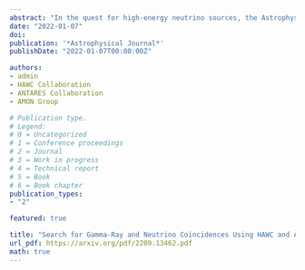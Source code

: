 ```yaml
---
abstract: "In the quest for high-energy neutrino sources, the Astrophysical Multimessenger Observatory Net- work (AMON) has implemented a new search by combining data from the High Altitude Water Cherenkov (HAWC) observatory and the Astronomy with a Neutrino Telescope and Abyss environ- mental RESearch (ANTARES) neutrino telescope. Using the same analysis strategy as in a previous detector combination of HAWC and IceCube data, we perform a search for coincidences in HAWC and ANTARES events that are below the threshold for sending public alerts in each individual detector. Data were collected between July 2015 and February 2020 with a livetime of 4.39 years. Over this time period, 3 coincident events with an estimated false-alarm rate of <1 coincidence per year were found. This number is consistent with background expectations."
date: "2022-01-07"
doi: 
publication: '*Astrophysical Journal*'
publishDate: "2022-01-07T00:00:00Z"

authors: 
- admin
- HAWC Collaboration
- ANTARES Collaboration
- AMON Group

# Publication type.
# Legend:
# 0 = Uncategorized
# 1 = Conference proceedings
# 2 = Journal
# 3 = Work in progress
# 4 = Technical report
# 5 = Book
# 6 = Book chapter
publication_types: 
- "2"

featured: true

title: "Search for Gamma-Ray and Neutrino Coincidences Using HAWC and ANTARES Data"
url_pdf: https://arxiv.org/pdf/2209.13462.pdf
math: true
---
```

